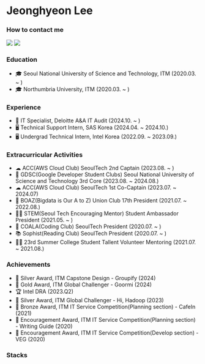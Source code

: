# Jeonghyeon Lee
### How to contact me
<a href="https://www.linkedin.com/in/jeonghyeon-lee-9b6380223" target="_blank"><img src="https://img.shields.io/badge/JeonghyeonLee-0A66C2?style=flat-square&logo=linkedin&logoColor=white&link=https://www.linkedin.com/in/jeonghyeon-lee-9b6380223"/></a>
<a href="mailto:workhappyj@gmail.com" target="_blank"><img src="https://img.shields.io/badge/JeonghyeonLee-EA4335?style=flat-square&logo=Gmail&logoColor=white&link=mailto:workhappyj@gmail.com"/></a>

### Education
- 🎓 Seoul National University of Science and Technology, ITM (2020.03. ~ )
- 🎓 Northumbria University, ITM (2020.03. ~ )

### Experience
- 💚 IT Specialist, Deloitte A&A IT Audit (2024.10. ~ )
- 🖥️ Technical Support Intern, SAS Korea (2024.04. ~ 2024.10.)
- 🖥 Undergrad Technical Intern, Intel Korea (2022.09. ~ 2023.09.)

### Extracurricular Activities
- ☁ ACC(AWS Cloud Club) SeoulTech 2nd Captain (2023.08. ~ )
- 🧠 GDSC(Google Developer Student Clubs) Seoul National University of Science and Technology 3rd Core (2023.08. ~ 2024.08.)
- ☁ ACC(AWS Cloud Club) SeoulTech 1st Co-Captain (2023.07. ~ 2024.07)
- 🐘 BOAZ(Bigdata is Our A to Z) Union Club 17th President (2021.07. ~ 2022.08.)
- 👩‍🏫 STEM(Seoul Tech Encouraging Mentor) Student Ambassador President (2021.05. ~ )
- 🐨 COALA(Coding Club) SeoulTech President (2020.07. ~ )
- 📚 Sophist(Reading Club) SeoulTech President (2020.07. ~ )
- 👩‍💻 23rd Summer College Student Tallent Volunteer Mentoring (2021.07. ~ 2021.08.)

### Achievements
- 🥈 Silver Award, ITM Capstone Design - Groupify (2024)
- 🥇 Gold Award, ITM Global Challenger - Goormi (2024)
- 🏆 Intel DRA (2023.Q2)
- 🥈 Silver Award, ITM Global Challenger - Hi, Hadoop (2023)
- 🥉 Bronze Award, ITM IT Service Competition(Planning section) - CafeIn (2021)
- 🏅 Encouragement Award, ITM IT Service Competition(Planning section) - Writing Guide (2020)
- 🏅 Encouragement Award, ITM IT Service Competition(Develop section) - VEG (2020)

### Stacks
